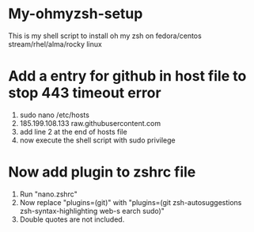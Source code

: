 # My-ohmyzsh-setup
This is my shell script to install oh my zsh on fedora/centos stream/rhel/alma/rocky linux

# Add a entry for github in host file to stop 443 timeout error
1. sudo nano /etc/hosts
2. 185.199.108.133 raw.githubusercontent.com
3. add line 2 at the end of hosts file
4. now execute the shell script with sudo privilege

# Now add plugin to zshrc file 
1. Run "nano.zshrc"
2. Now replace "plugins=(git)" with "plugins=(git zsh-autosuggestions zsh-syntax-highlighting web-s   earch sudo)"
3. Double quotes are not included.

